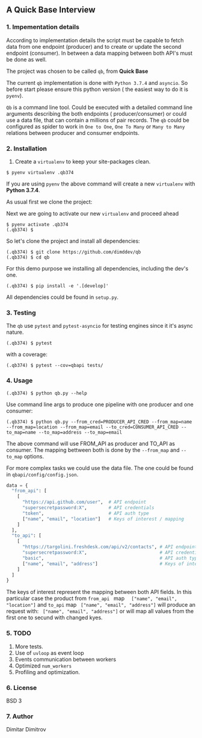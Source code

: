 ## A Quick Base Interview

### 1. Impementation details
According to implementation details the script must be capable to fetch data from one endpoint (producer) and to create or update the second endpoint (consumer). In between a data mapping between both API's must be done as well.

The project was chosen to be called `qb`, from **Quick Base**

The current `qb` implementation is done with `Python 3.7.4` and `asyncio`. So before start please ensure this python version ( the easiest way to do it is `pyenv`).

`Qb` is a command line tool. Could be executed with a detailed command line arguments describing the both endpoints ( producer/consumer) or could use a data file, that can contain a millions of pair records. The `qb` could be configured as spider to work in `One to One`, `One To Many` or `Many to Many` relations between producer and consumer endpoints.

### 2. Installation

1. Create a `virtualenv` to keep your site-packages clean.

```
$ pyenv virtualenv .qb374
```
If you are using `pyenv` the above command will create a new `virtualenv` with **Python 3.7.4**.

As usual first we clone the project:

Next we are going to activate our new `virtualenv` and proceed ahead

```
$ pyenv activate .qb374
(.qb374) $
```

So let's clone the project and install all dependencies:

```
(.qb374) $ git clone https://github.com/dimddev/qb
(.qb374) $ cd qb
```
For this demo purpose we installing all dependencies, including the dev's one.

```
(.qb374) $ pip install -e '.[develop]'
```

All dependencies could be found in `setup.py`.

### 3. Testing

The `qb` use `pytest` and `pytest-asyncio` for testing engines since it it's async nature.

```
(.qb374) $ pytest
```

with a coverage:

```
(.qb374) $ pytest --cov=qbapi tests/
```

### 4. Usage

```
(.qb374) $ python qb.py --help
```

Use command line args to produce one pipeline with one producer and one consumer:

```
(.qb374) $ python qb.py --from_cred=PRODUCER_API_CRED --from_map=name --from_map=location --from_map=email --to_cred=CONSUMER_API_CRED --to_map=name --to_map=address --to_map=email
```

The above command will use FROM_API as producer and TO_API as consumer. The mapping bettween both is done by the `--from_map` and `--to_map` options.

For more complex tasks we could use the data file. The one could be found in `qbapi/config/config.json`.

```python
data = {
  "from_api": [
    [
      "https://api.github.com/user",  # API endpoint
      "supersecretpassword:X",        # API credentials
      "token",                        # API auth type
      ["name", "email", "location"]   # Keys of interest / mapping
    ]
  ],
  "to_api": [
    [
      "https://targolini.freshdesk.com/api/v2/contacts", # API endpoint
      "supersecretpassword:X",                           # API credentials
      "basic",                                           # API auth type
      ["name", "email", "address"]                       # Keys of interest / maping
    ]
  ]
}
```

The keys of interest represent the mapping between both API fields. In this particular case the product from `from_api ` map `  ["name", "email", "location"]` and `to_api` map ` ["name", "email", "address"]` will produce an request with: ` ["name", "email", "address"]` or will map all values from the first one to secund with  changed kyes.

### 5. TODO

1. More tests.
2. Use of `uvloop` as event loop
3. Events communication between workers
4. Optimized `num_workers`
5. Profiling and optimization.

### 6. License
BSD 3

### 7. Author

Dimitar Dimitrov

